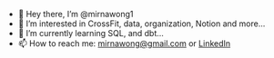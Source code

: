 - 👋 Hey there, I’m @mirnawong1
- 👀 I’m interested in CrossFit, data, organization, Notion and more...
- 🌱 I’m currently learning SQL, and dbt...
- 📫 How to reach me: mirnawong@gmail.com or [LinkedIn](https://www.linkedin.com/in/mirnawong/)


